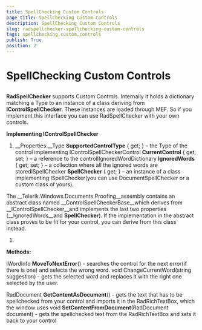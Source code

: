 ```yaml
---
title: SpellChecking Custom Controls
page_title: SpellChecking Custom Controls
description: SpellChecking Custom Controls
slug: radspellchecker-spellchecking-custom-controls
tags: spellchecking,custom,controls
publish: True
position: 2
---
```


# SpellChecking Custom Controls



## 

__RadSpellChecker__ supports Custom Controls. Internally it holds a dictionary matching a Type to an instance of a class deriving from __IControlSpellChecker__. These instances are loaded through MEF. So if you implement this interface you can use RadSpellChecker with your own controls.

__Implementing IControlSpellChecker__

1. __Properties:__Type __SupportedControlType__ { get; } – the Type of the control implementing IControlSpellCheckerControl __CurrentControl__ { get; set; } – a reference to the controlIIgnoredWordDictionary __IgnoredWords__ { get; set; } – a collection where all the ignored words are storedISpellChecker __SpellChecker__ { get; } – an instance of a class implementing ISpellChecker(you can use DocumentSpellChecker or a custom class of yours).  

>

The __Telerik.Windows.Documents.Proofing__assembly contains an abstract class named __ControlSpellCheckerBase__which derives from __IControlSpellChecker__and implements the last two properties (__IgnoredWords__and __SpellChecker__). If the implementation in the abstract class proves to be fit for your control, you can derive from this class instead.

1. 

__Methods:__

IWordInfo __MoveToNextError__() - searches the control for the next error(if there is one) and selects the wrong word.
void ChangeCurrentWord(string suggestion) - gets the selected word and replaces it with the right one selected by the user.

RadDocument __GetContentAsDocument__() - gets the text that has to be spellchecked from your control and imports it in the RadRichTextBox, which the window uses
void __SetContentFromDocument__(RadDocument document) - gets the spellchecked text from the RadRichTextBox and sets it back to your control

